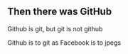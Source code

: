 Then there was GitHub
---------------------

Github is git, but git is not github

Github is to git as Facebook is to jpegs